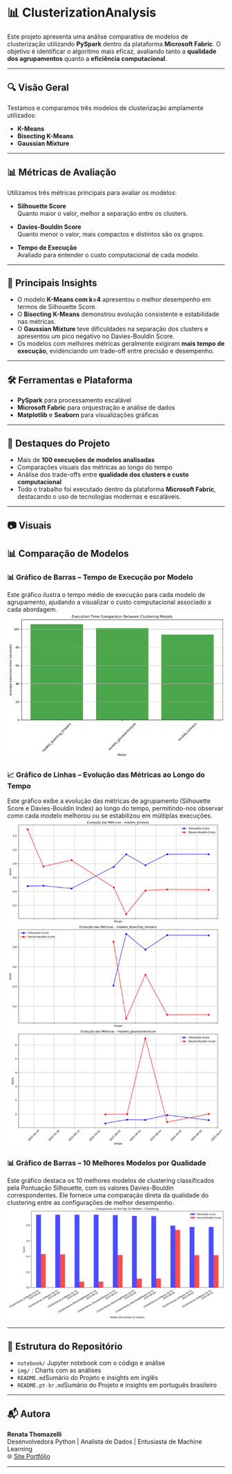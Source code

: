 # 📊 ClusterizationAnalysis

Este projeto apresenta uma análise comparativa de modelos de clusterização utilizando **PySpark** dentro da plataforma **Microsoft Fabric**. O objetivo é identificar o algoritmo mais eficaz, avaliando tanto a **qualidade dos agrupamentos** quanto a **eficiência computacional**.

---

## 🔍 Visão Geral

Testamos e comparamos três modelos de clusterização amplamente utilizados:

- **K-Means**
- **Bisecting K-Means**
- **Gaussian Mixture**

---

## 📊 Métricas de Avaliação

Utilizamos três métricas principais para avaliar os modelos:

- **Silhouette Score**  
  Quanto maior o valor, melhor a separação entre os clusters.

- **Davies-Bouldin Score**  
  Quanto menor o valor, mais compactos e distintos são os grupos.

- **Tempo de Execução**  
  Avaliado para entender o custo computacional de cada modelo.

---

## 🧠 Principais Insights

- O modelo **K-Means com k=4** apresentou o melhor desempenho em termos de Silhouette Score.
- O **Bisecting K-Means** demonstrou evolução consistente e estabilidade nas métricas.
- O **Gaussian Mixture** teve dificuldades na separação dos clusters e apresentou um pico negativo no Davies-Bouldin Score.
- Os modelos com melhores métricas geralmente exigiram **mais tempo de execução**, evidenciando um trade-off entre precisão e desempenho.

---

## 🛠️ Ferramentas e Plataforma

- **PySpark** para processamento escalável
- **Microsoft Fabric** para orquestração e análise de dados
- **Matplotlib** e **Seaborn** para visualizações gráficas

---

## 📌 Destaques do Projeto

- Mais de **100 execuções de modelos analisadas**
- Comparações visuais das métricas ao longo do tempo
- Análise dos trade-offs entre **qualidade dos clusters e custo computacional**
- Todo o trabalho foi executado dentro da plataforma **Microsoft Fabric**, destacando o uso de tecnologias modernas e escaláveis.

---

## 📷 Visuais
## 📊 Comparação de Modelos

### 📊 Gráfico de Barras – Tempo de Execução por Modelo
Este gráfico ilustra o tempo médio de execução para cada modelo de agrupamento, ajudando a visualizar o custo computacional associado a cada abordagem.
![Gráfico de Barras - Tempo de Execução](img/executionTimeComparisonBetweenClusteringModels.jpeg)

### 📈 Gráfico de Linhas – Evolução das Métricas ao Longo do Tempo
Este gráfico exibe a evolução das métricas de agrupamento (Silhouette Score e Davies-Bouldin Index) ao longo do tempo, permitindo-nos observar como cada modelo melhorou ou se estabilizou em múltiplas execuções.
![Gráfico de Linhas - Evolução das Métricas](img/EvolutionAverageMetricsByModel.jpeg)

### 📊 Gráfico de Barras – 10 Melhores Modelos por Qualidade
Este gráfico destaca os 10 melhores modelos de clustering classificados pela Pontuação Silhouette, com os valores Davies-Bouldin correspondentes. Ele fornece uma comparação direta da qualidade do clustering entre as configurações de melhor desempenho.
![Gráfico de Comparação dos 10 Melhores](img/comparisonOfTheTop10Models_Clustering.jpeg)

---

## 📁 Estrutura do Repositório
- `notebook/` Jupyter notebook com o código e análise
- `img/` : Charts com as análises
- `README.md`Sumário do Projeto e insights em inglês
- `README.pt-br.md`Sumário do Projeto e insights em português brasileiro


---

## 📬 Autora

**Renata Thomazelli**  
Desenvolvedora Python | Analista de Dados | Entusiasta de Machine Learning  
🌐 [Site Portfólio](https://renata-thomazelli.github.io/portfolio/)  


---

